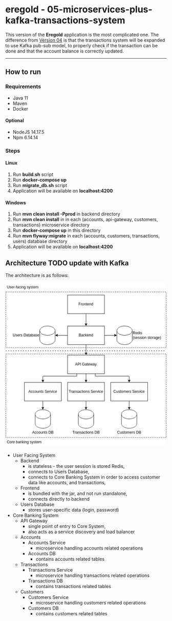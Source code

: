 # eregold - 05-microservices-plus-kafka-transactions-system

This version of the **Eregold** application is the most complicated one. The difference from 
[Version 04](https://github.com/DigitalCrafting/eregold/tree/master/04-web-app-plus-microservice-middleware) is that the transactions system will be expanded to use Kafka pub-sub model, to properly check if the transaction can be done and that the account balance is correctly updated.

---
## How to run
### Requirements
- Java 11
- Maven
- Docker
#### Optional
- NodeJS 14.17.5
- Npm 6.14.14

### Steps
#### Linux
1. Run **build.sh** script
2. Run **docker-compose up**
4. Run **migrate_db.sh** script
5. Application will be available on **localhost:4200**

#### Windows
1. Run **mvn clean install -Pprod** in backend directory
2. Run **mvn clean install** in in each (accounts, api-gateway, customers, transactions) microservice directory
3. Run **docker-compose up** in this directory
4. Run **mvn flyway:migrate** in each (accounts, customers, transactions, users) database directory
5. Application will be available on **localhost:4200**

## Architecture TODO update with Kafka

The architecture is as follows:

![Diagram](./assets/diagram.png)

- User Facing System
  - Backend 
    - is stateless - the user session is stored Redis,
    - connects to Users Database,
    - connects to Core Banking System in order to access customer data like accounts, and transactions,
  - Frontend
    - is bundled with the jar, and not run standalone,
    - connects directly to backend
  - Users Database
    - stores user-specific data (login, password)
- Core Banking System
  - API Gateway
    - single point of entry to Core System,
    - also acts as a service discovery and load balancer
  - Accounts
    - Accounts Service
      - microservice handling accounts related operations
    - Accounts DB
      - contains accounts related tables
  - Transactions
    - Transactions Service
      - microservice handling transactions related operations
    - Transactions DB
      - contains transactions related tables
  - Customers
    - Customers Service
      - microservice handling customers related operations
    - Customers DB
      - contains customers related tables